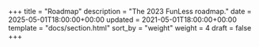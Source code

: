 +++
title = "Roadmap"
description = "The 2023 FunLess roadmap."
date = 2025-05-01T18:00:00+00:00
updated = 2021-05-01T18:00:00+00:00
template = "docs/section.html"
sort_by = "weight"
weight = 4
draft = false
+++
